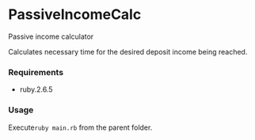# PassiveIncomeCalc
Passive income calculator

Calculates necessary time for the desired deposit income being reached.

### Requirements 

- ruby.2.6.5 

### Usage 

Execute`ruby main.rb` from the parent folder. 

